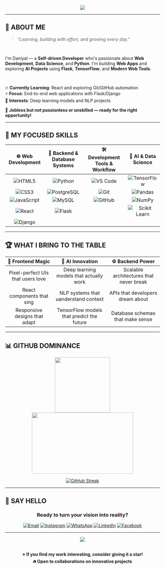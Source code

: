 
<div align="center">

<img src="https://capsule-render.vercel.app/api?type=waving&color=gradient&customColorList=0,2,2,5,30&height=300&section=header&text=Hey%20👋%20What's%20up?&fontSize=80&fontAlignY=35&descAlignY=55&descAlign=50"/>

---

</div>

## 🎯 **ABOUT ME**

> *"Learning, building with effort, and growing every day."*

<br>

I'm Daniyal — a **Self-driven Developer** who's passionate about **Web Development**, **Data Science**, and **Python**. I'm building **Web Apps** and exploring **AI Projects** using **Flask**, **TensorFlow**, and **Modern Web Tools**.

<br> 

🔥 **Currently Learning**: React and exploring Git/GitHub automation  
⚡ **Focus**: End-to-end web applications with Flask/Django  
🎨 **Interests**: Deep learning models and NLP projects

🌟 **Jobless but not passionless or unskilled — ready for the right opportunity!**

---

## 💎 **MY FOCUSED SKILLS**

<div align="center">

| 🌐 **Web Development** | 🐍 **Backend & Database Systems** | 🛠️ **Development Tools & Workflow** | 🧠 **AI & Data Science** |
|:---:|:---:|:---:|:---:|
| ![HTML5](https://img.shields.io/badge/HTML5-E34F26?style=for-the-badge&logo=html5&logoColor=white) | ![Python](https://img.shields.io/badge/Python-3776AB?style=for-the-badge&logo=python&logoColor=white) | ![VS Code](https://img.shields.io/badge/VS_Code-007ACC?style=for-the-badge&logo=visual-studio-code&logoColor=white) | ![TensorFlow](https://img.shields.io/badge/TensorFlow-FF6F00?style=for-the-badge&logo=tensorflow&logoColor=white) |
| ![CSS3](https://img.shields.io/badge/CSS3-1572B6?style=for-the-badge&logo=css3&logoColor=white) | ![PostgreSQL](https://img.shields.io/badge/PostgreSQL-316192?style=for-the-badge&logo=postgresql&logoColor=white) | ![Git](https://img.shields.io/badge/Git-F05032?style=for-the-badge&logo=git&logoColor=white) | ![Pandas](https://img.shields.io/badge/Pandas-150458?style=for-the-badge&logo=pandas&logoColor=white) |
| ![JavaScript](https://img.shields.io/badge/JavaScript-F7DF1E?style=for-the-badge&logo=javascript&logoColor=black) | ![MySQL](https://img.shields.io/badge/MySQL-005C84?style=for-the-badge&logo=mysql&logoColor=white) | ![GitHub](https://img.shields.io/badge/GitHub-100000?style=for-the-badge&logo=github&logoColor=white) | ![NumPy](https://img.shields.io/badge/NumPy-013243?style=for-the-badge&logo=numpy&logoColor=white) |
| ![React](https://img.shields.io/badge/React-20232A?style=for-the-badge&logo=react&logoColor=61DAFB) | ![Flask](https://img.shields.io/badge/Flask-000000?style=for-the-badge&logo=flask&logoColor=white) |  | ![Scikit Learn](https://img.shields.io/badge/scikit--learn-F7931E?style=for-the-badge&logo=scikit-learn&logoColor=white) |
| ![Django](https://img.shields.io/badge/Django-092E20?style=for-the-badge&logo=django&logoColor=white) |  |  |  |

</div>

---

## 🏆 **WHAT I BRING TO THE TABLE**

<div align="center">

| 🎨 **Frontend Magic** | 🧠 **AI Innovation** | ⚙️ **Backend Power** |
|:---:|:---:|:---:|
| Pixel-perfect UIs that users love | Deep learning models that actually work | Scalable architectures that never break |
| React components that sing | NLP systems that uanderstand context | APIs that developers dream about |
| Responsive designs that adapt | TensorFlow models that predict the future | Database schemas that make sense |

</div>

---

## 📊 **GITHUB DOMINANCE**

<div align="center">

<img src="https://github-readme-stats.vercel.app/api?username=dani-8&show_icons=true&theme=graywhite&hide_border=true&count_private=true&include_all_commits=true" height="180"/>

<img src="https://github-readme-stats.vercel.app/api/top-langs?username=dani-8&layout=compact&theme=graywhite&hide_border=true&langs_count=8" height="200" width="330"/>


[<a href="https://git.io/streak-stats"><img src="https://streak-stats.demolab.com?user=Dani-8&theme=icegray&border_radius=15&date_format=j%20M%5B%20Y%5D&card_width=500&card_height=220" alt="GitHub Streak" /></a>
](https://github-readme-streak-stats.herokuapp.com?user=Dani-8&theme=icegray&border_radius=15&date_format=j%20M%5B%20Y%5D&card_width=500&card_height=220)

</div>



---



## 💬 **SAY HELLO**

<div align="center">

### **Ready to turn your vision into reality?**

[![Email](https://img.shields.io/badge/Email-Drop_a_Line-D14836?style=for-the-badge&logo=gmail&logoColor=white)](mailto:daniyalw6190@gmail.com)
[![Instagram](https://img.shields.io/badge/Instagram-Connect_Here-E4405F?style=for-the-badge&logo=instagram&logoColor=white)](https://www.instagram.com/daniyals6190/)
[![WhatsApp](https://img.shields.io/badge/WhatsApp-Let's_Chat-25D366?style=for-the-badge&logo=whatsapp&logoColor=white)](https://wa.me/923292244017)
[![LinkedIn](https://img.shields.io/badge/LinkedIn-Let's_Connect-0077B5?style=for-the-badge&logo=linkedin&logoColor=white)](https://www.linkedin.com/in/daniyal-s-247816325/)
[![Facebook](https://img.shields.io/badge/Facebook-Connect-1877F2?style=for-the-badge&logo=facebook&logoColor=white)](https://www.facebook.com/profile.php?id=100064155986011)

---

<img src="https://capsule-render.vercel.app/api?type=waving&color=gradient&customColorList=6,11,20&height=150&section=footer&text=Thanks%20for%20visiting!&fontSize=40&fontColor=fff&animation=twinkling"/>

<br> 
<br> 

**⭐ If you find my work interesting, consider giving it a star!**  
**🔥 Open to collaborations on innovative projects**

</div>

